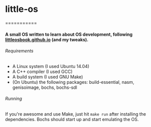 # little-os
===========
#### A small OS written to learn about OS development, following [littleosbook.github.io](littleosbook.github.io "The little book on OS development") (and my tweaks).

###### Requirements
- A Linux system (I used Ubuntu 14.04)
- A C++ compiler (I used GCC)
- A build system (I used GNU Make)
- (On Ubuntu) the following packages: build-essential, nasm, genisoimage, bochs, bochs-sdl

###### Running
If you're awesome and use Make, just hit `make run` after installing the dependencies. Bochs should start up and start emulating the OS.
